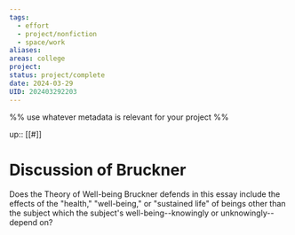 ```yaml
---
tags:
  - effort
  - project/nonfiction
  - space/work
aliases: 
areas: college
project: 
status: project/complete
date: 2024-03-29
UID: 202403292203
---
```


%%
use whatever metadata is relevant for your project
%%

up:: [[#]]

# Discussion of Bruckner

Does the Theory of Well-being Bruckner defends in this essay include the effects of the "health," "well-being," or "sustained life" of beings other than the subject which the subject's well-being--knowingly or unknowingly--depend on?